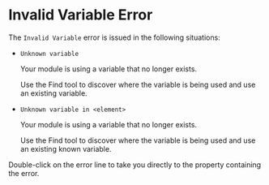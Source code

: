 # Invalid Variable Error

The `Invalid Variable` error is issued in the following situations:

* `Unknown variable`

    Your module is using a variable that no longer exists.

    Use the Find tool to discover where the variable is being used and use an existing variable.

* `Unknown variable in <element>`

    Your module is using a variable that no longer exists.

    Use the Find tool to discover where the variable is being used and use an existing known variable.

Double-click on the error line to take you directly to the property containing the error.
